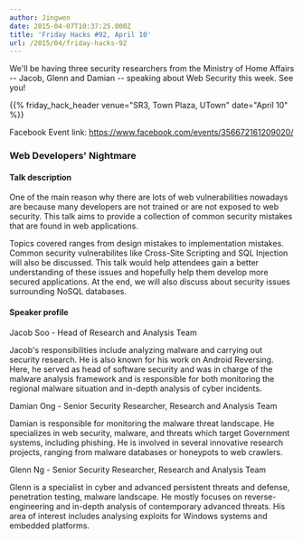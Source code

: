 ```yaml
---
author: Jingwen
date: 2015-04-07T10:37:25.000Z
title: 'Friday Hacks #92, April 10'
url: /2015/04/friday-hacks-92
---
```


We'll be having three security researchers from the Ministry of Home Affairs --
Jacob, Glenn and Damian -- speaking about Web Security this week. See you!

{{% friday_hack_header venue="SR3, Town Plaza, UTown" date="April 10" %}}

Facebook Event link: https://www.facebook.com/events/356672161209020/

### Web Developers' Nightmare

#### Talk description

One of the main reason why there are lots of web vulnerabilities nowadays are because many developers are not trained or are not exposed to web security.  This talk aims to provide a collection of common security mistakes that are found in web applications.

Topics covered ranges from design mistakes to implementation mistakes. Common security vulnerabilites like Cross-Site Scripting and SQL Injection will also be discussed. This talk would help attendees gain a better understanding of these issues and hopefully help them develop more secured applications. At the end, we will also discuss about security issues surrounding NoSQL databases.

#### Speaker profile

Jacob Soo - Head of Research and Analysis Team

Jacob's responsibilities include analyzing malware and carrying out security research. He is also known for his work on Android Reversing. Here, he served as head of software security and was in charge of the malware analysis framework and is responsible for both monitoring the regional malware situation and in-depth analysis of cyber incidents.

Damian Ong - Senior Security Researcher, Research and Analysis Team

Damian is responsible for monitoring the malware threat landscape. He specializes in web security, malware, and threats which target Government systems, including phishing. He is involved in several innovative research projects, ranging from malware databases or honeypots to web crawlers.

Glenn Ng - Senior Security Researcher, Research and Analysis Team

Glenn is a specialist in cyber and advanced persistent threats and defense, penetration testing, malware landscape. He mostly focuses on reverse-engineering and in-depth analysis of contemporary advanced threats. His area of interest includes analysing exploits for Windows systems and embedded platforms.
